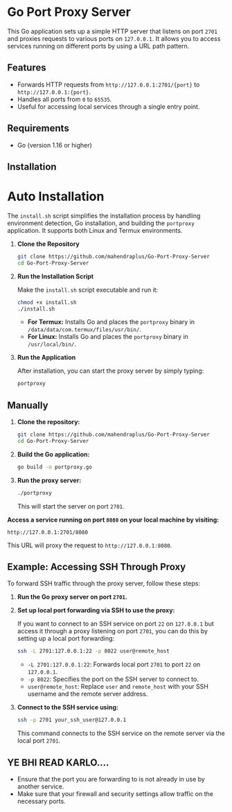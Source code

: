 
# Go Port Proxy Server

This Go application sets up a simple HTTP server that listens on port `2701` and proxies requests to various ports on `127.0.0.1`. It allows you to access services running on different ports by using a URL path pattern.

## Features

- Forwards HTTP requests from `http://127.0.0.1:2701/{port}` to `http://127.0.0.1:{port}`.
- Handles all ports from `0` to `65535`.
- Useful for accessing local services through a single entry point.

## Requirements

- Go (version 1.16 or higher)

## Installation

# Auto Installation

The `install.sh` script simplifies the installation process by handling environment detection, Go installation, and building the `portproxy` application. It supports both Linux and Termux environments.

1. **Clone the Repository**

   ```bash
   git clone https://github.com/mahendraplus/Go-Port-Proxy-Server
   cd Go-Port-Proxy-Server
   ```

2. **Run the Installation Script**

   Make the `install.sh` script executable and run it:

   ```bash
   chmod +x install.sh
   ./install.sh
   ```

   - **For Termux:** Installs Go and places the `portproxy` binary in `/data/data/com.termux/files/usr/bin/`.
   - **For Linux:** Installs Go and places the `portproxy` binary in `/usr/local/bin/`.

3. **Run the Application**

   After installation, you can start the proxy server by simply typing:

   ```bash
   portproxy
   ```


## Manually 

1. **Clone the repository:**

   ```bash
   git clone https://github.com/mahendraplus/Go-Port-Proxy-Server
   cd Go-Port-Proxy-Server
   ```

2. **Build the Go application:**

   ```bash
   go build -o portproxy.go
   ```


3. **Run the proxy server:**

   ```bash
   ./portproxy
   ```

   This will start the server on port `2701`.

 **Access a service running on port `8080` on your local machine by visiting:**

   ```text
   http://127.0.0.1:2701/8080
   ```

   This URL will proxy the request to `http://127.0.0.1:8080`.

## Example: Accessing SSH Through Proxy

To forward SSH traffic through the proxy server, follow these steps:

1. **Run the Go proxy server on port `2701`.**

2. **Set up local port forwarding via SSH to use the proxy:**

   If you want to connect to an SSH service on port `22` on `127.0.0.1` but access it through a proxy listening on port `2701`, you can do this by setting up a local port forwarding:

   ```bash
   ssh -L 2701:127.0.0.1:22 -p 8022 user@remote_host
   ```

   - `-L 2701:127.0.0.1:22`: Forwards local port `2701` to port `22` on `127.0.0.1`.
   - `-p 8022`: Specifies the port on the SSH server to connect to.
   - `user@remote_host`: Replace `user` and `remote_host` with your SSH username and the remote server address.

3. **Connect to the SSH service using:**

   ```bash
   ssh -p 2701 your_ssh_user@127.0.0.1
   ```

   This command connects to the SSH service on the remote server via the local port `2701`.

## YE BHI READ KARLO....

- Ensure that the port you are forwarding to is not already in use by another service.
- Make sure that your firewall and security settings allow traffic on the necessary ports.
